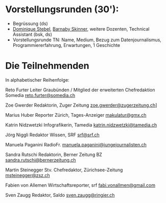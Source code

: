 # Vorstellungsrunden (30'):
- Begrüssung (ds)
- [Dominique Stebel](mailto:dominique.strebel@maz.ch), [Barnaby Skinner](mailto:barnaby.skinner@tamedia.ch), weitere Dozenten, Technical Assistant (bsk, ds)
- Vorstellungsrunde TN: Name, Medium, Bezug zum Datenjournalismus, Programmiererfahrung, Erwartungen, 1 Geschichte

# Die Teilnehmenden
In alphabetischer Reihenfolge:

Reto Furter
Leiter Graubünden / Mitglied der erweiterten Chefredaktion Somedia
[reto.furter@somedia.ch](mailto:reto.furter@somedia.ch)

Zoe Gwerder
Redaktorin, Zuger Zeitung
[zoe.gwerder@zugerzeitung.ch](mailto:zoe.gwerder@zugerzeitung.ch)]

Marius Huber
Reporter Zürich, Tages-Anzeiger
[makulatur@gmx.ch](mailto:makulatur@gmx.ch)

Katrin Nidzwetzki
Infografikerin, Tamedia
[katrin.nidzwetzki@tamedia.ch](katrin.nidzwetzki@tamedia.ch)

Jörg Niggli
Redaktor Wissen, SRF
[srf@srf.ch](mailto:jo@niggli.com)

Manuela Paganini
RadioFr.
[manuela.paganini@jungejournalisten.ch](mailto:manuela.paganini@jungejournalisten.ch)

Sandra Rutschi
Redaktorin, Berner Zeitung BZ
[sandra.rutschi@bernerzeitung.ch](mailto:sandra.rutschi@bernerzeitung.ch)

Martin Steinegger
Stv. Chefredaktor, Zürichsee-Zeitung
[msteinegger@zsz.ch](mailto:msteinegger@zsz.ch)

Fabien von Allemen
Wirtschaftsreporter, srf
[fabi.vonallmen@gmail.com](mailto:fabi.vonallmen@gmail.com)

Sven Zaugg
Redaktor, Saldo
[sven.zaugg@ringier.ch](mailto:sven.zaugg@ringier.ch)
